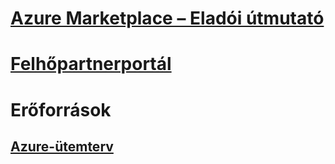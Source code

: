 # [Azure Marketplace – Eladói útmutató](./seller-guide/cloud-partner-portal-seller-guide.md)
# [Felhőpartnerportál](./cloud-partner-portal/cloud-partner-portal-what-is-the-cloud-partner-portal.md)
# Erőforrások
## [Azure-ütemterv](https://azure.microsoft.com/roadmap/)
